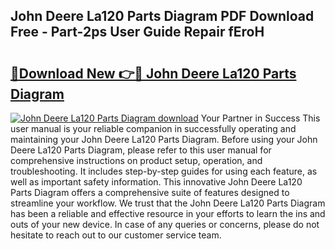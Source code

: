 ## John Deere La120 Parts Diagram PDF Download Free - Part-2ps User Guide Repair fEroH

# <h2><a href="http://dfssz8.blite.top/?on=John+Deere+La120+Parts+Diagram">🔗Download New 👉🔴 John Deere La120 Parts Diagram</a></h2>

[![John Deere La120 Parts Diagram download](https://i.imgur.com/lujVjoI.png)](http://dfssz8.blite.top/?on=John+Deere+La120+Parts+Diagram)
Your Partner in Success This user manual is your reliable companion in successfully operating and maintaining your John Deere La120 Parts Diagram. Before using your John Deere La120 Parts Diagram, please refer to this user manual for comprehensive instructions on product setup, operation, and troubleshooting. It includes step-by-step guides for using each feature, as well as important safety information. This innovative John Deere La120 Parts Diagram offers a comprehensive suite of features designed to streamline your workflow. We trust that the John Deere La120 Parts Diagram has been a reliable and effective resource in your efforts to learn the ins and outs of your new device. In case of any queries or concerns, please do not hesitate to reach out to our customer service team.
